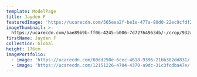 ```yaml
---
template: ModelPage
title: Jayden F
featuredImage: 'https://ucarecdn.com/565eea2f-be1e-477a-80d0-22ec9cfdf2e9/'
imageThumbnail: >-
  https://ucarecdn.com/bae89b9b-ff06-4245-b006-7d72764963db/-/crop/932x1605/300,580/-/preview/
firstName: Jayden F
collection: Global
height: 176cm
imagePortfolio:
  - image: 'https://ucarecdn.com/60dd250e-6cec-4618-9396-21bb382dd831/'
  - image: 'https://ucarecdn.com/12151226-4704-4370-a9dc-31c3fcdba47e/'
---
```


